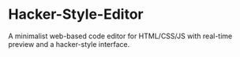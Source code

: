 # Hacker-Style-Editor
A minimalist web-based code editor for HTML/CSS/JS with real-time preview and a hacker-style interface.
